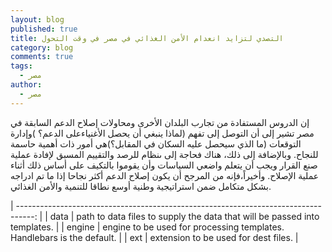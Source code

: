 ```yaml
---
layout: blog
published: true
title: التصدي لتزايد انعدام الأمن الغذائي في مصر في وقت التحول
category: blog
comments: true
tags: 
  - مصر
author: 
  - مصر
---
```


إن الدروس المستفادة من تجارب البلدان الأخرى ومحاولات إصلاح الدعم السابقة في مصر تشير إلى أن التوصل إلى تفهم (لماذا ينبغي أن يحصل الأغنياءعلى الدعم؟ )وإدارة التوقعات (ما الذي سيحصل عليه السكان في المقابل؟)هي أمور ذات أهمية حاسمة للنجاح. وبالإضافة إلى ذلك، هناك فحاجة إلى ىنظام للرصد والتقييم المسبق لإفادة عملية صنع القرار ويجب أن يتعلم واضعي السياسات وأن يقوموا بالتكيف على أساس ذلك أثناء عملية الإصلاح. وأخيراً،فإنه من المرجح أن يكون إصلاح الدعم أكثر نجاحا إذا ما تم ادراجه بشكل متكامل ضمن استراتيجية وطنية أوسع نطاقا للتنمية والأمن الغذائي.


| ----------------------------------------------------------------------------------: |
| data   | path to data files to supply the data that will be passed into templates. |
| engine | engine to be used for processing templates. Handlebars is the default. |
| ext    | extension to be used for dest files. |